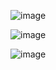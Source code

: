 ![image](https://github.com/user-attachments/assets/a3cda2dd-5dd4-4732-808b-d28deb877129)


![image](https://github.com/user-attachments/assets/f068ee39-b2d3-40ae-892c-1dadd519c8a7)


![image](https://github.com/user-attachments/assets/a5ab40b8-f923-441f-8600-360dbbf1d77e)
